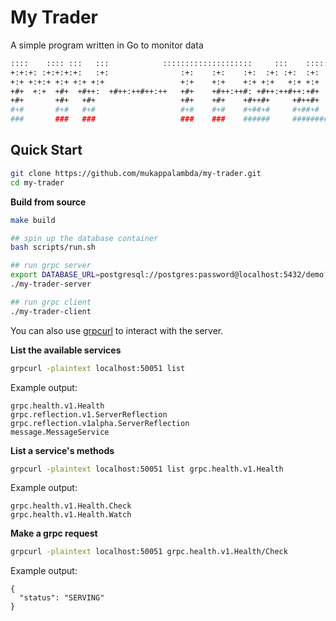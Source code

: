 # My Trader

A simple program written in Go to monitor data

```bash
::::    :::: :::   :::            ::::::::::::::::::::     :::    ::::::::: :::::::::::::::::::  
+:+:+: :+:+:+:+:   :+:                :+:    :+:    :+:  :+: :+:  :+:    :+::+:       :+:    :+: 
+:+ +:+:+ +:+ +:+ +:+                 +:+    +:+    +:+ +:+   +:+ +:+    +:++:+       +:+    +:+ 
+#+  +:+  +#+  +#++:  +#++:++#++:++   +#+    +#++:++#: +#++:++#++:+#+    +:++#++:++#  +#++:++#:  
+#+       +#+   +#+                   +#+    +#+    +#++#+     +#++#+    +#++#+       +#+    +#+ 
#+#       #+#   #+#                   #+#    #+#    #+##+#     #+##+#    #+##+#       #+#    #+# 
###       ###   ###                   ###    ###    ######     ############ #############    ### 
```

## Quick Start

```bash
git clone https://github.com/mukappalambda/my-trader.git
cd my-trader
```

**Build from source**

```bash
make build
```

```bash
## spin up the database container
bash scripts/run.sh

## run grpc server
export DATABASE_URL=postgresql://postgres:password@localhost:5432/demo?sslmode=disable
./my-trader-server

## run grpc client
./my-trader-client
```

You can also use [grpcurl](https://github.com/fullstorydev/grpcurl) to interact with the server.

**List the available services**

```bash
grpcurl -plaintext localhost:50051 list
```

Example output:

```console
grpc.health.v1.Health
grpc.reflection.v1.ServerReflection
grpc.reflection.v1alpha.ServerReflection
message.MessageService
```

**List a service's methods**

```bash
grpcurl -plaintext localhost:50051 list grpc.health.v1.Health
```

Example output:

```console
grpc.health.v1.Health.Check
grpc.health.v1.Health.Watch
```

**Make a grpc request**

```bash
grpcurl -plaintext localhost:50051 grpc.health.v1.Health/Check
```

Example output:

```console
{
  "status": "SERVING"
}
```
